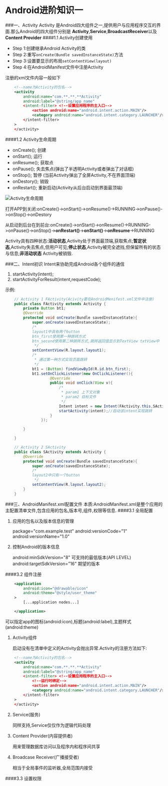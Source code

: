 Android进阶知识一
===
###一、Activity
Activity 是Android四大组件之一,提供用户与应用程序交互的界面.那么Android的四大组件分别是 **Activity**,**Service**,**BroadcastReceiver**以及 **Content Provider**
####1.1 Activity创建使用
+ Step 1:创建继承Android Activity的类
+ Step 2:重写```onCreate(Bundle savedInstanceState)```方法
+ Step 3:设置要显示的布局```setContentView(layout)```
+ Step 4:在AndroidManifest文件中注册Activity

注册的xml文件内容一般如下
```xml
    <!--name为Activity的包名-->
    <activity
        android:name="com.**.**.**Activity" 
        android:label="@string/app_name" 
        <intent-filter> <!--设置应用程序的主入口-->
            <action android:name="android.intent.action.MAIN"/>
            <category android:name="android.intent.category.LAUNCHER"/>
        </intent-filter>
    >        
    </activity>
```

####1.2 Activity生命周期
+ onCreate(); 创建
+ onStart(); 运行
+ onResume(); 获取点
+ onPause(); 失去焦点(弹出了半透明Activity或者弹出了对话框)
+ onStop(); 暂停 (当前Activity弹出了全屏Activity,不在界面顶端)
+ onDestory(); 销毁
+ onRestart(); 重新启动(Activity从后台启动到界面最顶端)

![Activity生命周期](http://pic002.cnblogs.com/images/2012/402670/2012050219053256.jpg)

打开APP到关闭:onCreate()->onStart()->onResume()->RUNNING->onPause()->onStop()->onDestory

从启动到后台在到前台:onCreate()->onStart()->onResume()->RUNNING->onPause()->onStop()->**onRestart()**->**onStart()**->**onResume**->RUNNING

Activity具有四种状态:**活动状态**,Activity处于界面最顶端,获取焦点;**暂定状态**,Activity失去焦点,但用户可见;**停止状态**,Activity被完全遮挡,但保留所有的状态与信息;**非活动状态** Activity被销毁.

###二、Intent初识
Intent来协助完成Android各个组件的通信

1. startActivity(intent);
2. startActivityForResult(intent,requestCode);

示例:
```java
    // Activity 1 FActivity(Acivity要在AndroidMenifest.xml文件中注册)
    public class FActivity extends Activity {
        private Button bt1;
        @Override
        protected void onCreate(Bundle savedInstanceState){
            super.onCreate(savedInstanceState);
            /*
            layout1中具有两个button
            btn_first使用第一种跳转方式
            btn_second使用第二种跳转方式,跳转返回值显示到TextView txtView中
             */
            setContentView(R.layout.layout1);  
            /*
             * 通过第一种方式实现页面跳转
             */
            bt1 = (Button) findViewById(R.id.btn_first);
            bt1.setOnClickListener(new OnClickListener(){
                    @Override
                    public void onClick(View v){
                        /*
                         * param1 上下文对象
                         * param2 目标文件
                         */
                        Intent intent = new Intent(FActivity.this,SActivity.class);
                        startActivity(intent);//启动该intent实现跳转
                    }
                });

        }

    }

    // Activity 2 SActivity
    public class SActivity extends Activity {
        @Override
        protected void onCreate(Bundle savedInstanceState){
            super.onCreate(savedInstanceState);
            /*
            layout2中只有一个button
             */
            setContentView(R.layout.layout2);  
        }
    }
```

###三、AndroidManifest.xml配置文件
本质:AndroidManifest.xml是整个应用的主配置清单文件,包含应用的包名,版本号,组件,权限等信息.
####3.1 全局配置
1. 应用的包名以及版本信息的管理
    
    package="com.example.test"
    android:versionCode="1"
    android:versionName="1.0"

2. 控制Android的版本信息

    android:minSdkVersion="8" 可支持的最低版本(API LEVEL)
    android:targetSdkVersion="16" 期望的版本

####3.2 组件注册

```xml
    <application
        android:icon="@drawable/icon"
        android:theme="@style/user_theme"
    >
        [...application nodes...]

    </application>
```
可以指定app的图标(android:icon),标题(android:label),主题样式(android:theme)

1. Activity组件

    启动没有在清单中定义的Activity会抛出异常.Activity的注册方法如下:
```xml
    <!--name为Activity的包名-->
    <activity
        android:name="com.**.**.**Activity" 
        android:label="@string/app_name" 
        <intent-filter> <!--设置应用程序的主入口-->
            <!--运行时绑定-->
            <action android:name="android.intent.action.MAIN"/>
            <category android:name="android.intent.category.LAUNCHER"/>
        </intent-filter>
    >        
    </activity>
```

2. Service(服务)

    同样支持<intent-filter>,Service仅仅作为逻辑代码处理
3. Content Provider(内容提供者)

    用来管理数据库访问以及程序内和程序间共享
4. Broadcase Receiver(广播接受者)
    
    相当于全局事件的监听器,全局范围内接受<intent-filter>

####3.3 设置权限
